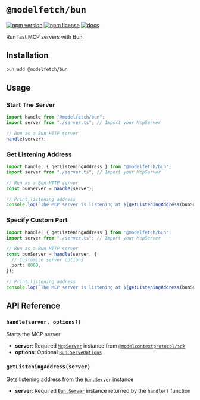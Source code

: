 # `@modelfetch/bun`

[![npm version](https://img.shields.io/npm/v/@modelfetch/bun)](https://www.npmjs.com/package/@modelfetch/bun)
[![npm license](https://img.shields.io/npm/l/@modelfetch/bun)](https://www.npmjs.com/package/@modelfetch/bun)
[![docs](https://img.shields.io/badge/docs-modelfetch.com-blue)](https://www.modelfetch.com/docs/runtime/bun)

Run fast MCP servers with Bun.

## Installation

```bash
bun add @modelfetch/bun
```

## Usage

### Start The Server

```typescript
import handle from "@modelfetch/bun";
import server from "./server.ts"; // Import your McpServer

// Run as a Bun HTTP server
handle(server);
```

### Get Listening Address

```typescript
import handle, { getListeningAddress } from "@modelfetch/bun";
import server from "./server.ts"; // Import your McpServer

// Run as a Bun HTTP server
const bunServer = handle(server);

// Print listening address
console.log(`The MCP server is listening at ${getListeningAddress(bunServer)}`);
```

### Specify Custom Port

```typescript
import handle, { getListeningAddress } from "@modelfetch/bun";
import server from "./server.ts"; // Import your McpServer

// Run as a Bun HTTP server
const bunServer = handle(server, {
  // Customize server options
  port: 8080,
});

// Print listening address
console.log(`The MCP server is listening at ${getListeningAddress(bunServer)}`);
```

## API Reference

### `handle(server, options?)`

Starts the MCP server

- **server**: Required [`McpServer`](https://github.com/modelcontextprotocol/typescript-sdk?tab=readme-ov-file#server) instance from [`@modelcontextprotocol/sdk`](https://github.com/modelcontextprotocol/typescript-sdk)
- **options**: Optional [`Bun.ServeOptions`](https://bun.sh/reference/bun/ServeOptions)

### `getListeningAddress(server)`

Gets listening address from the [`Bun.Server`](https://bun.sh/reference/bun/Server) instance

- **server**: Required [`Bun.Server`](https://bun.sh/reference/bun/Server) instance returned by the `handle()` function
